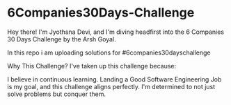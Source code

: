 # 6Companies30Days-Challenge

Hey there! I'm Jyothsna Devi, and I'm diving headfirst into the 6 Companies 30 Days Challenge by the Arsh Goyal.

In this repo i am uploading solutions for #6companies30dayschallenge

Why This Challenge?
I've taken up this challenge because:

I believe in continuous learning.
Landing a Good Software Engineering Job is my goal, and this challenge aligns perfectly.
I'm determined to not just solve problems but conquer them.
